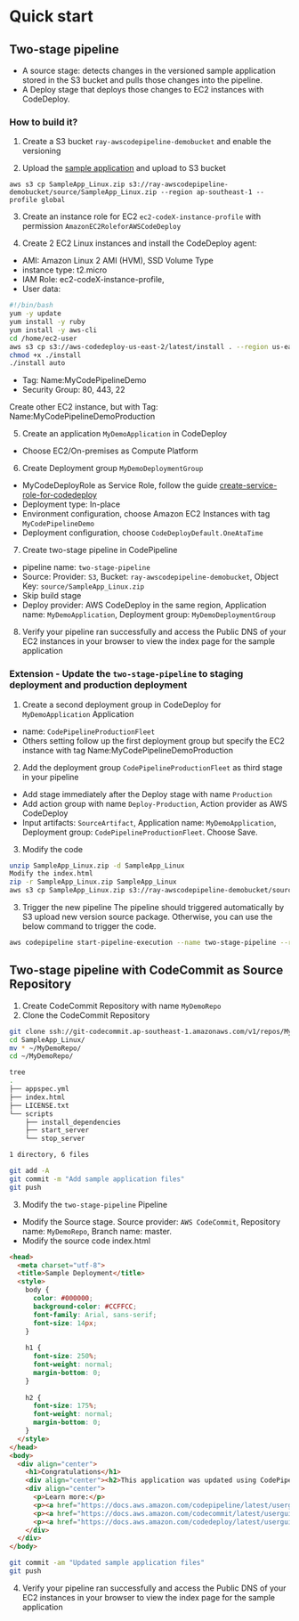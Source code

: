 # Quick start

## Two-stage pipeline

- A source stage: detects changes in the versioned sample application stored in the S3 bucket and pulls those changes into the pipeline.
- A Deploy stage that deploys those changes to EC2 instances with CodeDeploy.

### How to build it?

1. Create a S3 bucket `ray-awscodepipeline-demobucket` and enable the versioning

2. Upload the [sample application](https://docs.aws.amazon.com/codepipeline/latest/userguide/samples/SampleApp_Linux.zip) and upload to S3 bucket

```
aws s3 cp SampleApp_Linux.zip s3://ray-awscodepipeline-demobucket/source/SampleApp_Linux.zip --region ap-southeast-1 --profile global
```

3. Create an instance role for EC2 `ec2-codeX-instance-profile` with permission `AmazonEC2RoleforAWSCodeDeploy`
 
4. Create 2 EC2 Linux instances and install the CodeDeploy agent: 

- AMI: Amazon Linux 2 AMI (HVM), SSD Volume Type
- instance type: t2.micro
- IAM Role: ec2-codeX-instance-profile,
- User data: 
 
```bash
#!/bin/bash
yum -y update
yum install -y ruby
yum install -y aws-cli
cd /home/ec2-user
aws s3 cp s3://aws-codedeploy-us-east-2/latest/install . --region us-east-2
chmod +x ./install
./install auto
```

- Tag: Name:MyCodePipelineDemo
- Security Group: 80, 443, 22

Create other EC2 instance, but with Tag: Name:MyCodePipelineDemoProduction

5. Create an application `MyDemoApplication` in CodeDeploy
- Choose EC2/On-premises as Compute Platform

6. Create Deployment group `MyDemoDeploymentGroup`
- MyCodeDeployRole as Service Role, follow the guide [create-service-role-for-codedeploy](https://docs.aws.amazon.com/codedeploy/latest/userguide/getting-started-create-service-role.html)
- Deployment type: In-place
- Environment configuration, choose Amazon EC2 Instances with tag `MyCodePipelineDemo`
- Deployment configuration, choose `CodeDeployDefault.OneAtaTime`

7. Create two-stage pipeline in CodePipeline
- pipeline name: `two-stage-pipeline`
- Source: Provider: `S3`, Bucket: `ray-awscodepipeline-demobucket`, Object Key: `source/SampleApp_Linux.zip`
- Skip build stage
- Deploy provider: AWS CodeDeploy in the same region, Application name: `MyDemoApplication`, Deployment group: `MyDemoDeploymentGroup`

8. Verify your pipeline ran successfully and access the Public DNS of your EC2 instances in your browser to view the index page for the sample application

### Extension - Update the `two-stage-pipeline` to staging deployment and production deployment
1. Create a second deployment group in CodeDeploy for `MyDemoApplication` Application
- name: `CodePipelineProductionFleet`
- Others setting follow up the first deployment group but specify the EC2 instance with tag Name:MyCodePipelineDemoProduction

2. Add the deployment group `CodePipelineProductionFleet` as third stage in your pipeline
- Add stage immediately after the Deploy stage with name `Production`
- Add action group with name `Deploy-Production`, Action provider as AWS CodeDeploy
- Input artifacts: `SourceArtifact`, Application name: `MyDemoApplication`, Deployment group: `CodePipelineProductionFleet`. Choose Save.

3. Modify the code
```bash
unzip SampleApp_Linux.zip -d SampleApp_Linux
Modify the index.html
zip -r SampleApp_Linux.zip SampleApp_Linux
aws s3 cp SampleApp_Linux.zip s3://ray-awscodepipeline-demobucket/source/SampleApp_Linux.zip --region ap-southeast-1 --profile global
```

3. Trigger the new pipeline
The pipeline should triggered automatically by S3 upload new version source package. Otherwise, you can use the below command to trigger the code.
```bash
aws codepipeline start-pipeline-execution --name two-stage-pipeline --region ap-southeast-1 --profile global
```

## Two-stage pipeline with CodeCommit as Source Repository
1. Create CodeCommit Repository with name `MyDemoRepo`
2. Clone the CodeCommit Repository

```bash
git clone ssh://git-codecommit.ap-southeast-1.amazonaws.com/v1/repos/MyDemoRepo
cd SampleApp_Linux/
mv * ~/MyDemoRepo/
cd ~/MyDemoRepo/

tree
.
├── appspec.yml
├── index.html
├── LICENSE.txt
└── scripts
    ├── install_dependencies
    ├── start_server
    └── stop_server

1 directory, 6 files

git add -A
git commit -m "Add sample application files"
git push
```

3. Modify the `two-stage-pipeline` Pipeline
- Modify the Source stage. Source provider: `AWS CodeCommit`, Repository name: `MyDemoRepo`, Branch name: master.
- Modify the source code index.html
```html
<head>
  <meta charset="utf-8">
  <title>Sample Deployment</title>
  <style>
    body {
      color: #000000;
      background-color: #CCFFCC;
      font-family: Arial, sans-serif;
      font-size: 14px;
    }
    
    h1 {
      font-size: 250%;
      font-weight: normal;
      margin-bottom: 0;
    }
    
    h2 {
      font-size: 175%;
      font-weight: normal;
      margin-bottom: 0;
    }
  </style>
</head>
<body>
  <div align="center">
    <h1>Congratulations</h1>
    <div align="center"><h2>This application was updated using CodePipeline, CodeCommit, and CodeDeploy.</h2></div>
    <div align="center">
      <p>Learn more:</p> 
      <p><a href="https://docs.aws.amazon.com/codepipeline/latest/userguide/">CodePipeline User Guide</a></p>
      <p><a href="https://docs.aws.amazon.com/codecommit/latest/userguide/">CodeCommit User Guide</a></p>
      <p><a href="https://docs.aws.amazon.com/codedeploy/latest/userguide/">CodeDeploy User Guide</a></p>
    </div>
  </div>
</body>
```

```bash
git commit -am "Updated sample application files"
git push
```

4. Verify your pipeline ran successfully and access the Public DNS of your EC2 instances in your browser to view the index page for the sample application